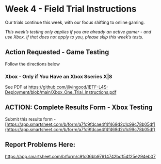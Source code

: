 # Week 4 - Field Trial Instructions

Our trials continue this week, with our focus shifting to online gaming.

*This week’s testing only applies if you are already an active gamer - and use Xbox. If that does not apply to you, please skip this week’s tests.*

## Action Requested - Game Testing
Follow the directions below

### Xbox - Only if You Have an Xbox Sseries X|S
See PDF at https://github.com/jlivingood/IETF-L4S-Deployment/blob/main/Xbox_One_Trial_Instructions.pdf

## ACTION: Complete Results Form - Xbox Testing
Submit this results form - [https://app.smartsheet.com/b/form/a7fc9fdcae4f4f468d2c1c99c78b05df](https://app.smartsheet.com/b/form/a7fc9fdcae4f4f468d2c1c99c78b05df)

## Report Problems Here: 
https://app.smartsheet.com/b/form/c91c06bb97914742bdf54f25e294eb07
